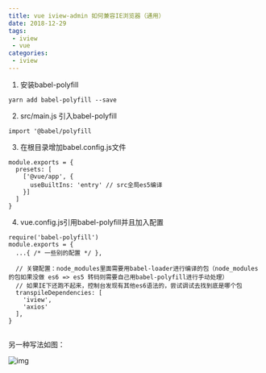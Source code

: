 ```yaml
---
title: vue iview-admin 如何兼容IE浏览器（通用）
date: 2018-12-29
tags:
 - iview
 - vue
categories:
 - iview
---
```



1. 安装babel-polyfill
```
yarn add babel-polyfill --save
```

2. src/main.js 引入babel-polyfill
```
import '@babel/polyfill
```

3. 在根目录增加babel.config.js文件
  ```
  module.exports = {
    presets: [
      ['@vue/app', {
        useBuiltIns: 'entry' // src全局es5编译
      }]
    ]
  }
  ```

4. vue.config.js引用babel-polyfill并且加入配置
  ```
  require('babel-polyfill')
  module.exports = {
    ...{ /* 一些别的配置 */ },
    
    // 关键配置：node_modules里面需要用babel-loader进行编译的包（node_modules的包如果没做 es6 => es5 转码则需要自己用babel-polyfill进行手动处理）
    // 如果IE下还跑不起来，控制台发现有其他es6语法的，尝试调试去找到底是哪个包
    transpileDependencies: [
      'iview',
      'axios'
    ],
  }
  ```

![点击并拖拽以移动](data:image/gif;base64,R0lGODlhAQABAPABAP///wAAACH5BAEKAAAALAAAAAABAAEAAAICRAEAOw==)

另一种写法如图：

![img](https://img-blog.csdnimg.cn/20181229112431874.png?x-oss-process=image/watermark,type_ZmFuZ3poZW5naGVpdGk,shadow_10,text_aHR0cHM6Ly9ibG9nLmNzZG4ubmV0L0dhc19zdGF0aW9u,size_16,color_FFFFFF,t_70)![点击并拖拽以移动](data:image/gif;base64,R0lGODlhAQABAPABAP///wAAACH5BAEKAAAALAAAAAABAAEAAAICRAEAOw==)

